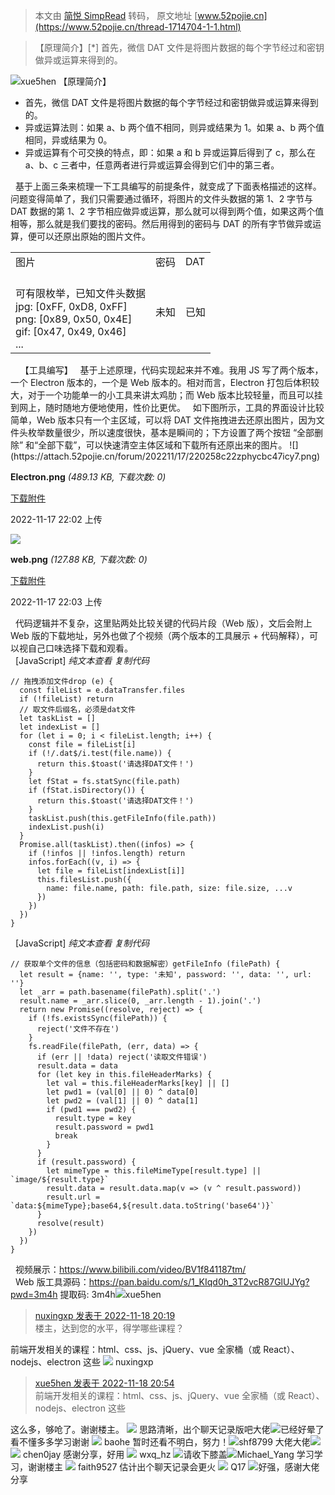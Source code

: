 > 本文由 [简悦 SimpRead](http://ksria.com/simpread/) 转码， 原文地址 [www.52pojie.cn](https://www.52pojie.cn/thread-1714704-1-1.html)

> 【原理简介】[*] 首先，微信 DAT 文件是将图片数据的每个字节经过和密钥做异或运算来得到的。

![](https://avatar.52pojie.cn/images/noavatar_middle.gif)xue5hen 【原理简介】  

*   首先，微信 DAT 文件是将图片数据的每个字节经过和密钥做异或运算来得到的。
*   异或运算法则：如果 a、b 两个值不相同，则异或结果为 1。如果 a、b 两个值相同，异或结果为 0。
*   异或运算有个可交换的特点，即：如果 a 和 b 异或运算后得到了 c，那么在 a、b、c 三者中，任意两者进行异或运算会得到它们中的第三者。  
    

  
  
  基于上面三条来梳理一下工具编写的前提条件，就变成了下面表格描述的这样。问题变得简单了，我们只需要通过循环，将图片的文件头数据的第 1、2 字节与 DAT 数据的第 1、2 字节相应做异或运算，那么就可以得到两个值，如果这两个值相等，那么就是我们要找的密码。然后用得到的密码与 DAT 的所有字节做异或运算，便可以还原出原始的图片文件。  
<table cellspacing="0"><tbody><tr><td>图片</td><td>密码</td><td>DAT</td></tr><tr><td><br>可有限枚举，已知文件头数据<br>jpg: [0xFF, 0xD8, 0xFF]<br>png: [0x89, 0x50, 0x4E]<br>gif: [0x47, 0x49, 0x46]<br>...</td><td>未知</td><td>已知</td></tr></tbody></table>  
     
【工具编写】  
  基于上述原理，代码实现起来并不难。我用 JS 写了两个版本，一个 Electron 版本的，一个是 Web 版本的。相对而言，Electron 打包后体积较大，对于一个功能单一的小工具来讲太鸡肋；而 Web 版本比较轻量，而且可以挂到网上，随时随地方便地使用，性价比更优。  
  如下图所示，工具的界面设计比较简单，Web 版本只有一个主区域，可以将 DAT 文件拖拽进去还原出图片，因为文件头枚举数量很少，所以速度很快，基本是瞬间的；下方设置了两个按钮 “全部删除” 和“全部下载”，可以快速清空主体区域和下载所有还原出来的图片。  
![](https://attach.52pojie.cn/forum/202211/17/220258c22zphycbc47icy7.png)

**Electron.png** _(489.13 KB, 下载次数: 0)_

[下载附件](forum.php?mod=attachment&aid=MjU3MDEwMHxlNDRhMGQ5ZXwxNjY4Nzc3Njg5fDEwMDI4MzR8MTcxNDcwNA%3D%3D&nothumb=yes)

2022-11-17 22:02 上传

  
![](https://attach.52pojie.cn/forum/202211/17/220300qz6zehrqoz9vesoe.png)

**web.png** _(127.88 KB, 下载次数: 0)_

[下载附件](forum.php?mod=attachment&aid=MjU3MDEwMXw2MDMyNDc4MXwxNjY4Nzc3Njg5fDEwMDI4MzR8MTcxNDcwNA%3D%3D&nothumb=yes)

2022-11-17 22:03 上传

  
  代码逻辑并不复杂，这里贴两处比较关键的代码片段（Web 版），文后会附上 Web 版的下载地址，另外也做了个视频（两个版本的工具展示 + 代码解释），可以视自己口味选择下载和观看。  
  [JavaScript] _纯文本查看_ _复制代码_

```
// 拖拽添加文件drop (e) {
  const fileList = e.dataTransfer.files
  if (!fileList) return
  // 取文件后缀名，必须是dat文件
  let taskList = []
  let indexList = []
  for (let i = 0; i < fileList.length; i++) {
    const file = fileList[i]
    if (!/.dat$/i.test(file.name)) {
      return this.$toast('请选择DAT文件！')
    }
    let fStat = fs.statSync(file.path)
    if (fStat.isDirectory()) {
      return this.$toast('请选择DAT文件！')
    }
    taskList.push(this.getFileInfo(file.path))
    indexList.push(i)
  }
  Promise.all(taskList).then((infos) => {
    if (!infos || !infos.length) return
    infos.forEach((v, i) => {
      let file = fileList[indexList[i]]
      this.filesList.push({
        name: file.name, path: file.path, size: file.size, ...v
      })
    })
  })
}

```

  [JavaScript] _纯文本查看_ _复制代码_

```
// 获取单个文件的信息（包括密码和数据解密）getFileInfo (filePath) {
  let result = {name: '', type: '未知', password: '', data: '', url: ''}
  let _arr = path.basename(filePath).split('.')
  result.name = _arr.slice(0, _arr.length - 1).join('.')
  return new Promise((resolve, reject) => {
    if (!fs.existsSync(filePath)) {
      reject('文件不存在')
    }
    fs.readFile(filePath, (err, data) => {
      if (err || !data) reject('读取文件错误')
      result.data = data
      for (let key in this.fileHeaderMarks) {
        let val = this.fileHeaderMarks[key] || []
        let pwd1 = (val[0] || 0) ^ data[0]
        let pwd2 = (val[1] || 0) ^ data[1]
        if (pwd1 === pwd2) {
          result.type = key
          result.password = pwd1
          break
        }
      }
      if (result.password) {
        let mimeType = this.fileMimeType[result.type] || `image/${result.type}`
        result.data = result.data.map(v => (v ^ result.password))
        result.url = `data:${mimeType};base64,${result.data.toString('base64')}`
      }
      resolve(result)
    })
  })
}

```

  视频展示：https://www.bilibili.com/video/BV1f841187tm/  
  Web 版工具源码：https://pan.baidu.com/s/1_KIqd0h_3T2vcR87GlUJYg?pwd=3m4h 提取码: 3m4h![](https://avatar.52pojie.cn/images/noavatar_middle.gif)xue5hen

> [nuxingxp 发表于 2022-11-18 20:19](https://www.52pojie.cn/forum.php?mod=redirect&goto=findpost&pid=44777950&ptid=1714704)  
> 楼主，达到您的水平，得学哪些课程？

前端开发相关的课程：html、css、js、jQuery、vue 全家桶（或 React）、nodejs、electron 这些 ![](https://avatar.52pojie.cn/data/avatar/000/49/89/99_avatar_middle.jpg) nuxingxp

> [xue5hen 发表于 2022-11-18 20:54](https://www.52pojie.cn/forum.php?mod=redirect&goto=findpost&pid=44778296&ptid=1714704)  
> 前端开发相关的课程：html、css、js、jQuery、vue 全家桶（或 React）、nodejs、electron 这些

这么多，够呛了。谢谢楼主。 ![](https://avatar.52pojie.cn/images/noavatar_middle.gif) 思路清晰，出个聊天记录版吧大佬![](https://avatar.52pojie.cn/images/noavatar_middle.gif)已经好晕了 看不懂多多学习谢谢 ![](https://avatar.52pojie.cn/images/noavatar_middle.gif) baohe 暂时还看不明白，努力！![](https://avatar.52pojie.cn/images/noavatar_middle.gif)shf8799 大佬大佬![](https://static.52pojie.cn/static/image/smiley/default/17.gif) ![](https://avatar.52pojie.cn/images/noavatar_middle.gif) chen0jay 感谢分享，好用 ![](https://avatar.52pojie.cn/images/noavatar_middle.gif) wxq_hz ![](https://static.52pojie.cn/static/image/smiley/default/42.gif)请收下膝盖![](https://avatar.52pojie.cn/images/noavatar_middle.gif)Michael_Yang 学习学习，谢谢楼主 ![](https://avatar.52pojie.cn/images/noavatar_middle.gif) faith9527 估计出个聊天记录会更火 ![](https://avatar.52pojie.cn/data/avatar/000/35/06/45_avatar_middle.jpg) Q17 ![](https://static.52pojie.cn/static/image/smiley/laohu/laohu11.gif)好强，感谢大佬分享